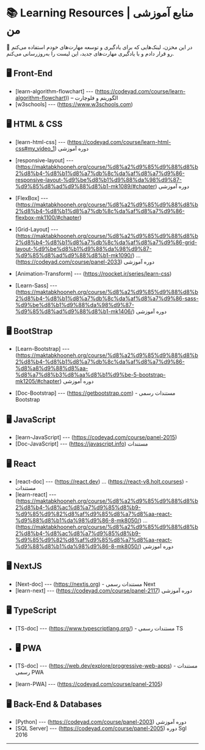 # 📚 Learning Resources | منابع آموزشی من  

📌 در این مخزن، لینک‌هایی که برای یادگیری و توسعه مهارت‌های خودم استفاده می‌کنم رو قرار دادم و با یادگیری مهارت‌های جدید، این لیست را به‌روزرسانی می‌کنم.

## 🖥️ Front-End  
- [learn-algorithm-flowchart] --- (https://codeyad.com/course/learn-algorithm-flowchart)) – الگوریتم و فلوچارت
- [w3schools] --- (https://www.w3schools.com) 

## 🖥️ HTML & CSS  
- [learn-html-css] --- (https://codeyad.com/course/learn-html-css#my_video_1) دوره آموزشی
- [responsive-layout] --- (https://maktabkhooneh.org/course/%d8%a2%d9%85%d9%88%d8%b2%d8%b4-%d8%b1%d8%a7%db%8c%da%af%d8%a7%d9%86-responsive-layout-%d9%be%d8%b1%d9%88%da%98%d9%87-%d9%85%d8%ad%d9%88%d8%b1-mk1089/#chapter) دوره آموزشی

- [FlexBox] --- (https://maktabkhooneh.org/course/%d8%a2%d9%85%d9%88%d8%b2%d8%b4-%d8%b1%d8%a7%db%8c%da%af%d8%a7%d9%86-flexbox-mk1100/#chapter)
- [Grid-Layout] --- (https://maktabkhooneh.org/course/%d8%a2%d9%85%d9%88%d8%b2%d8%b4-%d8%b1%d8%a7%db%8c%da%af%d8%a7%d9%86-grid-layout-%d9%be%d8%b1%d9%88%da%98%d9%87-%d9%85%d8%ad%d9%88%d8%b1-mk1090/) ... (https://codeyad.com/course/panel-2033) دوره آموزشی

- [Animation-Transform] --- (https://roocket.ir/series/learn-css)
- [Learn-Sass] --- (https://maktabkhooneh.org/course/%d8%a2%d9%85%d9%88%d8%b2%d8%b4-%d8%b1%d8%a7%db%8c%da%af%d8%a7%d9%86-sass-%d9%be%d8%b1%d9%88%da%98%d9%87-%d9%85%d8%ad%d9%88%d8%b1-mk1406/) دوره آموزشی

## 🖥️ BootStrap  
- [Learn-Bootstrap] --- (https://maktabkhooneh.org/course/%d8%a2%d9%85%d9%88%d8%b2%d8%b4-%d8%b1%d8%a7%db%8c%da%af%d8%a7%d9%86-%d8%a8%d9%88%d8%aa-%d8%a7%d8%b3%d8%aa%d8%b1%d9%be-5-bootstrap-mk1205/#chapter) دوره آموزشی

- [Doc-Bootstrap] --- (https://getbootstrap.com) - مستندات رسمی Bootstrap
 

## 🖥️ JavaScript 
- [learn-JavaScript] --- (https://codeyad.com/course/panel-2015)
- [Doc-JavaScript] --- (https://javascript.info) مستندات

  
## 🖥️ React
- [react-doc] --- (https://react.dev) ... (https://react-v8.holt.courses) - مستندات
- [learn-react] --- (https://maktabkhooneh.org/course/%d8%a2%d9%85%d9%88%d8%b2%d8%b4-%d8%ac%d8%a7%d9%85%d8%b9-%d9%85%d9%82%d8%af%d9%85%d8%a7%d8%aa-react-%d9%88%d8%b1%da%98%d9%86-8-mk8050/) ... (https://maktabkhooneh.org/course/%d8%a2%d9%85%d9%88%d8%b2%d8%b4-%d8%ac%d8%a7%d9%85%d8%b9-%d9%85%d9%82%d8%af%d9%85%d8%a7%d8%aa-react-%d9%88%d8%b1%da%98%d9%86-8-mk8050/) دوره آموزشی

  
## 🖥️ NextJS 
- [Next-doc] --- (https://nextjs.org) - مستندات رسمی Next
- [learn-next] --- (https://codeyad.com/course/panel-2117) دوره آموزشی


## 🖥️ TypeScript 
- [TS-doc] --- (https://www.typescriptlang.org/) - مستندات رسمی TS

- ## 🖥️ PWA
- [TS-doc] --- (https://web.dev/explore/progressive-web-apps) - مستندات رسمی PWA
- [learn-PWA] --- (https://codeyad.com/course/panel-2105)


## 🖥️ Back-End & Databases  
- [Python] --- (https://codeyad.com/course/panel-2003) دوره آموزشی
- [SQL Server] --- (https://codeyad.com/course/panel-2005) دوره Sgl 2016

---
